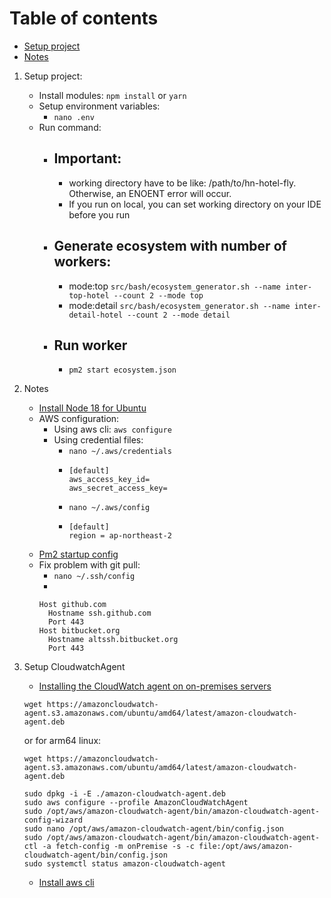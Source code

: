 # Table of contents

* [Setup project](#setup-project)
* [Notes](#setup-env)

1. Setup project:
    * Install modules:
      ```npm install``` or ```yarn```
    * Setup environment variables:
        - ```nano .env```
    * Run command:
        - ## Important:
            - working directory have to be like: /path/to/hn-hotel-fly. Otherwise, an ENOENT error will occur.
            - If you run on local, you can set working directory on your IDE before you run
        - ## Generate ecosystem with number of workers:
            - mode:top  ```src/bash/ecosystem_generator.sh --name inter-top-hotel --count 2 --mode top```
            - mode:detail  ```src/bash/ecosystem_generator.sh --name inter-detail-hotel --count 2 --mode detail```
        - ## Run worker
            - ```pm2 start ecosystem.json```

2. Notes
    * [Install Node 18 for Ubuntu](https://github.com/nodesource/distributions)
    * AWS configuration:
        * Using aws cli: ```aws configure```
        * Using credential files:
            * ```nano ~/.aws/credentials```
            * ```
              [default]
              aws_access_key_id=
              aws_secret_access_key= 
              ```
            * ```nano ~/.aws/config```
            * ```
              [default]
              region = ap-northeast-2
              ```
    * [Pm2 startup config](https://pm2.keymetrics.io/docs/usage/startup/)
    * Fix problem with git pull:
        * ```nano ~/.ssh/config```
        *
        ```
        Host github.com
          Hostname ssh.github.com
          Port 443
        Host bitbucket.org
          Hostname altssh.bitbucket.org
          Port 443
        ```
3. Setup CloudwatchAgent
    * [Installing the CloudWatch agent on on-premises servers](https://docs.aws.amazon.com/AmazonCloudWatch/latest/monitoring/install-CloudWatch-Agent-on-premise.html)
    ```
   wget https://amazoncloudwatch-agent.s3.amazonaws.com/ubuntu/amd64/latest/amazon-cloudwatch-agent.deb
   ```
   or for arm64 linux:
   ```
   wget https://amazoncloudwatch-agent.s3.amazonaws.com/ubuntu/amd64/latest/amazon-cloudwatch-agent.deb
   ```
   ```
   sudo dpkg -i -E ./amazon-cloudwatch-agent.deb
   sudo aws configure --profile AmazonCloudWatchAgent
   sudo /opt/aws/amazon-cloudwatch-agent/bin/amazon-cloudwatch-agent-config-wizard
   sudo nano /opt/aws/amazon-cloudwatch-agent/bin/config.json
   sudo /opt/aws/amazon-cloudwatch-agent/bin/amazon-cloudwatch-agent-ctl -a fetch-config -m onPremise -s -c file:/opt/aws/amazon-cloudwatch-agent/bin/config.json
   sudo systemctl status amazon-cloudwatch-agent
   ```

    * [Install aws cli](https://docs.aws.amazon.com/cli/latest/userguide/getting-started-install.html)
   







   
